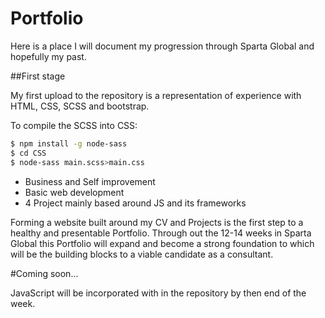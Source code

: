 # Portfolio

Here is a place I will document my progression through Sparta Global and hopefully my past.


##First stage

My first upload to the repository is a representation of experience with HTML, CSS, SCSS and bootstrap.

To compile the SCSS into CSS:

``` bash
$ npm install -g node-sass
$ cd CSS
$ node-sass main.scss>main.css
```

* Business and Self improvement
* Basic web development
* 4 Project mainly based around JS and its frameworks

Forming a website built around my CV and Projects is the first step to a healthy and presentable Portfolio. Through out the 12-14 weeks in Sparta Global this Portfolio will expand and become a strong foundation to which will be the building blocks to a viable candidate as a consultant.

#Coming soon...

JavaScript will be incorporated with in the repository by then end of the week.
